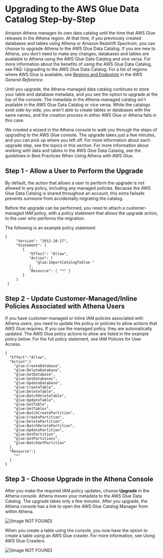 # Upgrading to the AWS Glue Data Catalog Step\-by\-Step<a name="glue-upgrade"></a>

Amazon Athena manages its own data catalog until the time that AWS Glue releases in the Athena region\. At that time, if you previously created databases and tables using Athena or Amazon Redshift Spectrum, you can choose to upgrade Athena to the AWS Glue Data Catalog\. If you are new to Athena, you don't need to make any changes; databases and tables are available to Athena using the AWS Glue Data Catalog and vice versa\. For more information about the benefits of using the AWS Glue Data Catalog, see FAQ: Upgrading to the AWS Glue Data Catalog\. For a list of regions where AWS Glue is available, see [Regions and Endpoints](http://docs.aws.amazon.com/general/latest/gr/rande.html#glue_region) in the *AWS General Reference*\.

Until you upgrade, the Athena\-managed data catalog continues to store your table and database metadata, and you see the option to upgrade at the top of the console\. The metadata in the Athena\-managed catalog isn't available in the AWS Glue Data Catalog or vice versa\. While the catalogs exist side\-by\-side, you aren't able to create tables or databases with the same names, and the creation process in either AWS Glue or Athena fails in this case\.

We created a wizard in the Athena console to walk you through the steps of upgrading to the AWS Glue console\. The upgrade takes just a few minutes, and you can pick up where you left off\. For more information about each upgrade step, see the topics in this section\. For more information about working with data and tables in the AWS Glue Data Catalog, see the guidelines in Best Practices When Using Athena with AWS Glue\.

## Step 1 \- Allow a User to Perform the Upgrade<a name="upgrade-step1"></a>

By default, the action that allows a user to perform the upgrade is not allowed in any policy, including any managed policies\. Because the AWS Glue Data Catalog is shared throughout an account, this extra failsafe prevents someone from accidentally migrating the catalog\.

Before the upgrade can be performed, you need to attach a customer\-managed IAM policy, with a policy statement that allows the upgrade action, to the user who performs the migration\.

The following is an example policy statement\.

```
{
     "Version": "2012-10-17",
     "Statement": [
        {
           "Effect": "Allow",
           "Action": [
              "glue:ImportCatalogToGlue "
           ],
           "Resource": [ "*" ]
        }
     ]
 }
```

## Step 2 \- Update Customer\-Managed/Inline Policies Associated with Athena Users<a name="upgrade-step2"></a>

If you have customer\-managed or inline IAM policies associated with Athena users, you need to update the policy or policies to allow actions that AWS Glue requires\. If you use the managed policy, they are automatically updated\. The AWS Glue policy actions to allow are listed in the example policy below\. For the full policy statement, see IAM Policies for User Access\.

```
{
  "Effect":"Allow",
  "Action":[
    "glue:CreateDatabase",
    "glue:DeleteDatabase",
    "glue:GetDatabase",
    "glue:GetDatabases",
    "glue:UpdateDatabase",
    "glue:CreateTable",
    "glue:DeleteTable",
    "glue:BatchDeleteTable",
    "glue:UpdateTable",
    "glue:GetTable",
    "glue:GetTables",
    "glue:BatchCreatePartition",
    "glue:CreatePartition",
    "glue:DeletePartition",
    "glue:BatchDeletePartition",
    "glue:UpdatePartition",
    "glue:GetPartition",
    "glue:GetPartitions",
    "glue:BatchGetPartition"
  ],
  "Resource":[
    "*"
  ]
}
```

## Step 3 \- Choose Upgrade in the Athena Console<a name="upgrade-step3"></a>

After you make the required IAM policy updates, choose **Upgrade** in the Athena console\. Athena moves your metadata to the AWS Glue Data Catalog\. The upgrade takes only a few minutes\. After you upgrade, the Athena console has a link to open the AWS Glue Catalog Manager from within Athena\.

![\[Image NOT FOUND\]](http://docs.aws.amazon.com/athena/latest/ug/images/glue_post_migration.png)

When you create a table using the console, you now have the option to create a table using an AWS Glue crawler\. For more information, see Using AWS Glue Crawlers\.

![\[Image NOT FOUND\]](http://docs.aws.amazon.com/athena/latest/ug/images/glue_create_table.png)